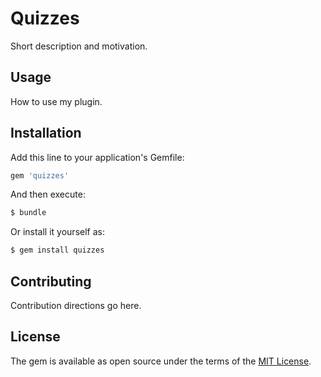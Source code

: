 # Quizzes
Short description and motivation.

## Usage
How to use my plugin.

## Installation
Add this line to your application's Gemfile:

```ruby
gem 'quizzes'
```

And then execute:
```bash
$ bundle
```

Or install it yourself as:
```bash
$ gem install quizzes
```

## Contributing
Contribution directions go here.

## License
The gem is available as open source under the terms of the [MIT License](http://opensource.org/licenses/MIT).
